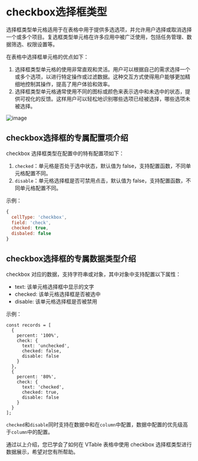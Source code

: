 # checkbox选择框类型

选择框类型单元格适用于在表格中用于提供多选选项，并允许用户选择或取消选择一个或多个项目。复选框类型单元格在许多应用中被广泛使用，包括任务管理、数据筛选、权限设置等。

在表格中选择框单元格的优点如下：

1. 选择框类型单元格的使用非常直观和灵活。用户可以根据自己的需求选择一个或多个选项，以进行特定操作或过滤数据。这种交互方式使得用户能够更加精细地控制其操作，提高了用户体验和效率。
2. 选择框类型单元格通常使用不同的图标或颜色来表示选中和未选中的状态，提供可视化的反馈。这样用户可以轻松地识别哪些选项已经被选择，哪些选项未被选择。

![image](https://lf9-dp-fe-cms-tos.byteorg.com/obj/bit-cloud/VTable/preview/checkbox.png)

## checkbox选择框的专属配置项介绍

checkbox 选择框类型在配置中的特有配置项如下：

1. `checked`：单元格是否处于选中状态，默认值为 false，支持配置函数，不同单元格配置不同。
2. `disable`：单元格选择框是否可禁用点击，默认值为 false，支持配置函数，不同单元格配置不同。

示例：
```javascript
{
  cellType: 'checkbox',
  field: 'check',
  checked: true,
  disbaled: false
}
```

## checkbox选择框的专属数据类型介绍

checkbox 对应的数据，支持字符串或对象，其中对象中支持配置以下属性：

* text: 该单元格选择框中显示的文字
* checked: 该单元格选择框是否被选中
* disable: 该单元格选择框是否被禁用

示例：
```javasxript
const records = [
  { 
    percent: '100%',
    check: { 
      text: 'unchecked',
      checked: false,
      disable: false
    }
  },
  {
    percent: '80%',
    check: { 
      text: 'checked', 
      checked: true, 
      disable: false 
    }
  }
];
```

`checked`和`disable`同时支持在数据中和在`column`中配置，数据中配置的优先级高于`column`中的配置。

通过以上介绍，您已学会了如何在 VTable 表格中使用 checkbox 选择框类型进行数据展示，希望对您有所帮助。